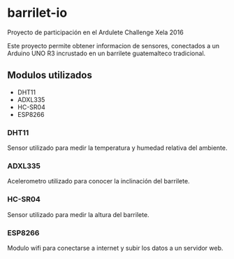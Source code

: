 # barrilet-io
Proyecto de participación en el Ardulete Challenge Xela 2016

Este proyecto permite obtener informacion de sensores, conectados a un Arduino UNO R3 incrustado en un barrilete guatemalteco tradicional.

## Modulos utilizados 

* DHT11
* ADXL335
* HC-SR04
* ESP8266

### DHT11
Sensor utilizado para medir la temperatura y humedad relativa del ambiente.

### ADXL335
Acelerometro utilizado para conocer la inclinación del barrilete.

### HC-SR04 
Sensor utilizado para medir la altura del barrilete.

### ESP8266
Modulo wifi para conectarse a internet y subir los datos a un servidor web.
